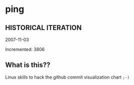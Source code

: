 # ping

## HISTORICAL ITERATION
2007-11-03

Incremented: 3806

## What is this?? 
Linux skills to hack the github commit visualization chart `;-)`

